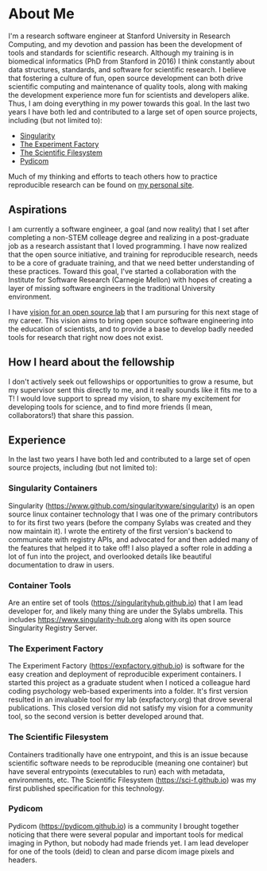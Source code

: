 # About Me

I'm a research software engineer at Stanford University in Research Computing, and
my devotion and passion has been the development of tools and standards for
scientific research. Although my training is in biomedical informatics (PhD from
Stanford in 2016) I think constantly about data structures, standards, and
software for scientific research. I believe that fostering a culture of
fun, open source development can both drive scientific computing and maintenance
of quality tools, along with making the development experience more fun
for scientists and developers alike. Thus, I am doing everything in my power 
towards this goal. In the last two years I have both led and contributed 
to a large set of open source projects, including (but not limited to):

 - [Singularity](https://www.github.com/singularityware/singularity)
 - [The Experiment Factory](https://expfactory.github.io)
 - [The Scientific Filesystem](https://sci-f.github.io)
 - [Pydicom](https://pydicom.github.io)

Much of my thinking and efforts to teach others how to practice reproducible 
research can be found on [my personal site](https://vsoch.github.io).

## Aspirations

I am currently a software engineer, a goal (and now reality) that I set after
completing a non-STEM colleage degree and realizing in a post-graduate
job as a research assistant that I loved programming. I have now realized that
the open source initiative, and training for reproducible research, needs to
be a core of graduate training, and that we need better understanding of
these practices. Toward this goal, I've started a collaboration
with the Institute for Software Research (Carnegie Mellon) with hopes of
creating a layer of missing software engineers in the traditional University
environment.

I have [vision for an open source lab](https://gist.github.com/vsoch/2e5be134449ec6ffb11887c03cc19a41) that I am pursuring for this next
stage of my career. This vision aims to bring open source software engineering 
into the education of scientists, and to provide a base to develop badly needed
tools for research that right now does not exist.

## How I heard about the fellowship

I don't actively seek out fellowships or opportunities to grow a resume, but
my supervisor sent this directly to me, and it really sounds like it fits me
to a T! I would love support to spread my vision, to share my excitement
for developing tools for science, and to find more friends (I mean, collaborators!)
that share this passion.

## Experience

In the last two years I have both led and contributed to a large set of open source projects, including (but not limited to):

### Singularity Containers

Singularity (https://www.github.com/singularityware/singularity) is an open source linux container technology that I was one of the primary contributors to for its first two years (before the company Sylabs was created and they now maintain it). I wrote the entirety of the first version's backend to communicate with registry APIs, and advocated for and then added many of the features that helped it to take off! I also played a softer role in adding a lot of fun into the project, and overlooked details like beautiful documentation to draw in users.

### Container Tools
Are an entire set of tools (https://singularityhub.github.io) that I am lead developer for, and likely many thing are under the Sylabs umbrella. This includes https://www.singularity-hub.org along with its open source Singularity Registry Server.

### The Experiment Factory
The Experiment Factory (https://expfactory.github.io) is software for the easy creation and deployment of reproducible experiment containers. I started this project as a graduate student when I noticed a colleague hard coding psychology web-based experiments into a folder. It's first version resulted in an invaluable tool for my lab (expfactory.org) that drove several publications. This closed version did not satisfy my
vision for a community tool, so the second version is better developed around that.

### The Scientific Filesystem
Containers traditionally have one entrypoint, and this is an issue because scientific software needs to be reproducible (meaning one container) but have several entrypoints (executables to run) each with metadata, environments, etc. The Scientific Filesystem  (https://sci-f.github.io) was my first published specification for this technology.

### Pydicom

Pydicom (https://pydicom.github.io) is a community I brought together noticing that there were several popular and important tools for medical imaging in Python, but nobody had made friends yet. I am lead developer for one of the tools (deid) to clean and parse dicom image pixels and headers.
